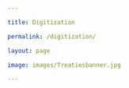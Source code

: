 ```yaml
---

title: Digitization

permalink: /digitization/

layout: page

image: images/Treatiesbanner.jpg

---
```




